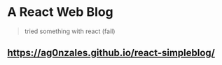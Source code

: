 # A React Web Blog
> tried something with react (fail)

## https://ag0nzales.github.io/react-simpleblog/
